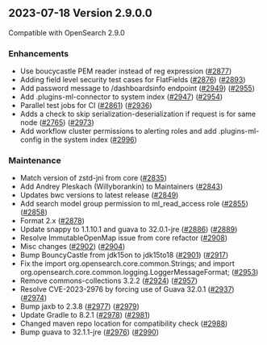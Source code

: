 ## 2023-07-18 Version 2.9.0.0

Compatible with OpenSearch 2.9.0

### Enhancements

* Use boucycastle PEM reader instead of reg expression ([#2877](https://github.com/opensearch-project/security/pull/2877))
* Adding field level security test cases for FlatFields ([#2876](https://github.com/opensearch-project/security/pull/2876)) ([#2893](https://github.com/opensearch-project/security/pull/2893))
* Add password message to /dashboardsinfo endpoint ([#2949](https://github.com/opensearch-project/security/pull/2949)) ([#2955](https://github.com/opensearch-project/security/pull/2955))
* Add .plugins-ml-connector to system index ([#2947](https://github.com/opensearch-project/security/pull/2947)) ([#2954](https://github.com/opensearch-project/security/pull/2954))
* Parallel test jobs for CI ([#2861](https://github.com/opensearch-project/security/pull/2861)) ([#2936](https://github.com/opensearch-project/security/pull/2936))
* Adds a check to skip serialization-deserialization if request is for same node ([#2765](https://github.com/opensearch-project/security/pull/2765)) ([#2973](https://github.com/opensearch-project/security/pull/2973))
* Add workflow cluster permissions to alerting roles and add .plugins-ml-config in the system index ([#2996](https://github.com/opensearch-project/security/pull/2996))

### Maintenance

* Match version of zstd-jni from core ([#2835](https://github.com/opensearch-project/security/pull/2835))
* Add Andrey Pleskach (Willyborankin) to Maintainers ([#2843](https://github.com/opensearch-project/security/pull/2843))
* Updates bwc versions to latest release ([#2849](https://github.com/opensearch-project/security/pull/2849))
* Add search model group permission to ml_read_access role ([#2855](https://github.com/opensearch-project/security/pull/2855)) ([#2858](https://github.com/opensearch-project/security/pull/2858))
* Format 2.x ([#2878](https://github.com/opensearch-project/security/pull/2878))
* Update snappy to 1.1.10.1 and guava to 32.0.1-jre ([#2886](https://github.com/opensearch-project/security/pull/2886)) ([#2889](https://github.com/opensearch-project/security/pull/2889))
* Resolve ImmutableOpenMap issue from core refactor ([#2908](https://github.com/opensearch-project/security/pull/2908))
* Misc changes ([#2902](https://github.com/opensearch-project/security/pull/2902)) ([#2904](https://github.com/opensearch-project/security/pull/2904))
* Bump BouncyCastle from jdk15on to jdk15to18 ([#2901](https://github.com/opensearch-project/security/pull/2901)) ([#2917](https://github.com/opensearch-project/security/pull/2917))
* Fix the import org.opensearch.core.common.Strings; and import org.opensearch.core.common.logging.LoggerMessageFormat; ([#2953](https://github.com/opensearch-project/security/pull/2953))
* Remove commons-collections 3.2.2 ([#2924](https://github.com/opensearch-project/security/pull/2924)) ([#2957](https://github.com/opensearch-project/security/pull/2957))
* Resolve CVE-2023-2976 by forcing use of Guava 32.0.1 ([#2937](https://github.com/opensearch-project/security/pull/2937)) ([#2974](https://github.com/opensearch-project/security/pull/2974))
* Bump jaxb to 2.3.8 ([#2977](https://github.com/opensearch-project/security/pull/2977)) ([#2979](https://github.com/opensearch-project/security/pull/2979))
* Update Gradle to 8.2.1 ([#2978](https://github.com/opensearch-project/security/pull/2978)) ([#2981](https://github.com/opensearch-project/security/pull/2981))
* Changed maven repo location for compatibility check ([#2988](https://github.com/opensearch-project/security/pull/2988))
* Bump guava to 32.1.1-jre ([#2976](https://github.com/opensearch-project/security/pull/2976)) ([#2990](https://github.com/opensearch-project/security/pull/2990))
